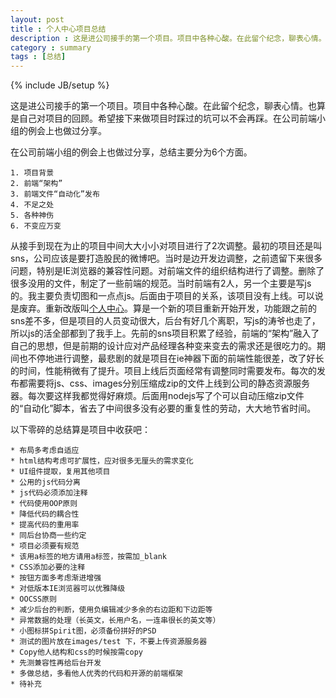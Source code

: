 ```yaml
---
layout: post
title : 个人中心项目总结
description : 这是进公司接手的第一个项目。项目中各种心酸。在此留个纪念，聊表心情。也算是自己对项目的回顾。希望接下来做项目时踩过的坑可以不会再踩。
category : summary
tags : [总结]
---
```

{% include JB/setup %}

这是进公司接手的第一个项目。项目中各种心酸。在此留个纪念，聊表心情。也算是自己对项目的回顾。希望接下来做项目时踩过的坑可以不会再踩。在公司前端小组的例会上也做过分享。

在公司前端小组的例会上也做过分享，总结主要分为6个方面。

	1. 项目背景		
	2. 前端“架构”	
	3. 前端文件“自动化”发布		
	4. 不足之处		
	5. 各种神伤		
	6. 不变应万变		


从接手到现在为止的项目中间大大小小对项目进行了2次调整。最初的项目还是叫sns，公司应该是要打造股民的微博吧。当时是边开发边调整，之前遗留下来很多问题，特别是IE浏览器的兼容性问题。对前端文件的组织结构进行了调整。删除了很多没用的文件，制定了一些前端的规范。当时前端有2人，另一个主要是写js的。我主要负责切图和一点点js。后面由于项目的关系，该项目没有上线。可以说是废弃。重新改版叫[个人中心](http://t.10jqka.com.cn/127750329)。算是一个新的项目重新开始开发，功能跟之前的sns差不多，但是项目的人员变动很大，后台有好几个离职，写js的涛爷也走了，所以js的活全部都到了我手上。先前的sns项目积累了经验，前端的“架构”融入了自己的思想，但是前期的设计应对产品经理各种变来变去的需求还是很吃力的。期间也不停地进行调整，最悲剧的就是项目在ie神器下面的前端性能很差，改了好长的时间，性能稍微有了提升。项目上线后页面经常有调整同时需要发布。每次的发布都需要将js、css、images分别压缩成zip的文件上线到公司的静态资源服务器。每次要这样我都觉得好麻烦。后面用nodejs写了个可以自动压缩zip文件的“自动化”脚本，省去了中间很多没有必要的重复性的劳动，大大地节省时间。


以下零碎的总结算是项目中收获吧：

	* 布局多考虑自适应	
	* html结构考虑可扩展性，应对很多无厘头的需求变化	
	* UI组件提取，复用其他项目	
	* 公用的js代码分离
	* js代码必须添加注释
	* 代码使用OOP原则	
	* 降低代码的耦合性	
	* 提高代码的重用率	
	* 同后台协商一些约定	
	* 项目必须要有规范
	* 该用a标签的地方请用a标签，按需加_blank
	* CSS添加必要的注释
	* 按钮方面多考虑渐进增强
	* 对低版本IE浏览器可以优雅降级
	* OOCSS原则
	* 减少后台的判断，使用负编辑减少多余的右边距和下边距等
	* 异常数据的处理（长英文，长用户名，一连串很长的英文等）
	* 小图标拼Spirit图，必须备份拼好的PSD
	* 测试的图片放在images/test 下，不要上传资源服务器
	* Copy他人结构和css的时候按需copy
	* 先测兼容性再给后台开发
	* 多做总结，多看他人优秀的代码和开源的前端框架
	* 待补充


